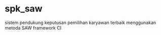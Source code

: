 # spk_saw
sistem pendukung keputusan pemilihan karyawan terbaik menggunakan metoda SAW framework CI
